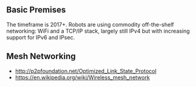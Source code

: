 Basic Premises
--------------

The timeframe is 2017+. Robots are using commodity off-the-shelf networking:
WiFi and a TCP/IP stack, largely still IPv4 but with increasing support for
IPv6 and IPsec.

Mesh Networking
---------------

* http://p2pfoundation.net/Optimized_Link_State_Protocol
* https://en.wikipedia.org/wiki/Wireless_mesh_network
